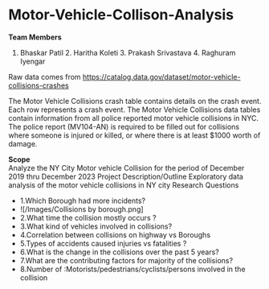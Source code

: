 # Motor-Vehicle-Collison-Analysis

**Team Members**
1. Bhaskar Patil 2. Haritha Koleti 3. Prakash Srivastava 4. Raghuram Iyengar

Raw data comes from https://catalog.data.gov/dataset/motor-vehicle-collisions-crashes

The Motor Vehicle Collisions crash table contains details on the crash event. Each row represents a crash event. The Motor Vehicle Collisions data tables contain information from all police reported motor vehicle collisions in NYC. The police report (MV104-AN) is required to be filled out for collisions where someone is injured or killed, or where there is at least $1000 worth of damage.

**Scope**    
Analyze the NY City Motor vehicle Collision for the period of December 2019 thru December 2023
Project Description/Outline Exploratory data analysis of the motor vehicle collisions in NY city
Research Questions
- 1.Which Borough had more incidents?
- ![/Images/Collisions by borough.png]
- 2.What time the collision mostly occurs ?
- 3.What kind of vehicles involved in collisions?
- 4.Correlation between collisions on highway vs Boroughs
- 5.Types of accidents caused injuries vs fatalities ?
- 6.What is the change in the collisions over the past 5 years?
- 7.What are the contributing factors for majority of the collisions?
- 8.Number of :Motorists/pedestrians/cyclists/persons involved in the collision